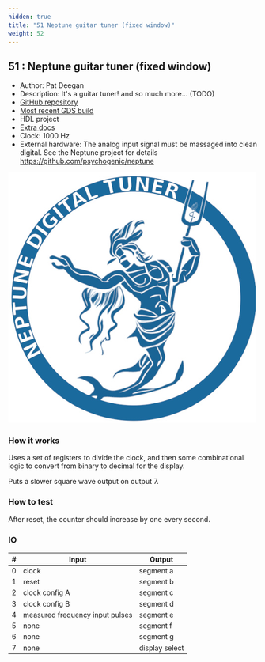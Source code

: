 ```yaml
---
hidden: true
title: "51 Neptune guitar tuner (fixed window)"
weight: 52
---
```


## 51 : Neptune guitar tuner (fixed window)

* Author: Pat Deegan
* Description: It's a guitar tuner!  and so much more... (TODO)
* [GitHub repository](https://github.com/psychogenic/tt03_neptune_constantwindow)
* [Most recent GDS build](https://github.com/psychogenic/tt03_neptune_constantwindow/actions/runs/4759864994)
* HDL project
* [Extra docs](https://github.com/psychogenic/neptune/blob/main/README.md)
* Clock: 1000 Hz
* External hardware: The analog input signal must be massaged into clean digital.  See the Neptune project for details https://github.com/psychogenic/neptune

![picture](images/neptuneproject.jpg)

### How it works

Uses a set of registers to divide the clock, and then some combinational logic
to convert from binary to decimal for the display.

Puts a slower square wave output on output 7.


### How to test

After reset, the counter should increase by one every second.


### IO

| # | Input        | Output       |
|---|--------------|--------------|
| 0 | clock  | segment a |
| 1 | reset  | segment b |
| 2 | clock config A  | segment c |
| 3 | clock config B  | segment d |
| 4 | measured frequency input pulses  | segment e |
| 5 | none  | segment f |
| 6 | none  | segment g |
| 7 | none  | display select |
